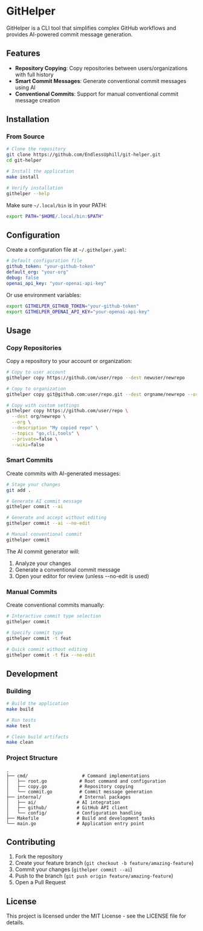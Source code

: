 # GitHelper

GitHelper is a CLI tool that simplifies complex GitHub workflows and provides AI-powered commit message generation.

## Features

- **Repository Copying**: Copy repositories between users/organizations with full history
- **Smart Commit Messages**: Generate conventional commit messages using AI
- **Conventional Commits**: Support for manual conventional commit message creation

## Installation

### From Source

```bash
# Clone the repository
git clone https://github.com/EndlessUphill/git-helper.git
cd git-helper

# Install the application
make install

# Verify installation
githelper --help
```

Make sure `~/.local/bin` is in your PATH:
```bash
export PATH="$HOME/.local/bin:$PATH"
```

## Configuration

Create a configuration file at `~/.githelper.yaml`:

```yaml
# Default configuration file
github_token: "your-github-token"
default_org: "your-org"
debug: false
openai_api_key: "your-openai-api-key"
```

Or use environment variables:
```bash
export GITHELPER_GITHUB_TOKEN="your-github-token"
export GITHELPER_OPENAI_API_KEY="your-openai-api-key"
```

## Usage

### Copy Repositories

Copy a repository to your account or organization:
```bash
# Copy to user account
githelper copy https://github.com/user/repo --dest newuser/newrepo

# Copy to organization
githelper copy git@github.com:user/repo.git --dest orgname/newrepo --org

# Copy with custom settings
githelper copy https://github.com/user/repo \
  --dest org/newrepo \
  --org \
  --description "My copied repo" \
  --topics "go,cli,tools" \
  --private=false \
  --wiki=false
```

### Smart Commits

Create commits with AI-generated messages:
```bash
# Stage your changes
git add .

# Generate AI commit message
githelper commit --ai

# Generate and accept without editing
githelper commit --ai --no-edit

# Manual conventional commit
githelper commit
```

The AI commit generator will:
1. Analyze your changes
2. Generate a conventional commit message
3. Open your editor for review (unless --no-edit is used)

### Manual Commits

Create conventional commits manually:
```bash
# Interactive commit type selection
githelper commit

# Specify commit type
githelper commit -t feat

# Quick commit without editing
githelper commit -t fix --no-edit
```

## Development

### Building

```bash
# Build the application
make build

# Run tests
make test

# Clean build artifacts
make clean
```

### Project Structure

```
.
├── cmd/                    # Command implementations
│   ├── root.go            # Root command and configuration
│   ├── copy.go            # Repository copying
│   └── commit.go          # Commit message generation
├── internal/              # Internal packages
│   ├── ai/               # AI integration
│   ├── github/           # GitHub API client
│   └── config/           # Configuration handling
├── Makefile              # Build and development tasks
└── main.go               # Application entry point
```

## Contributing

1. Fork the repository
2. Create your feature branch (`git checkout -b feature/amazing-feature`)
3. Commit your changes (`githelper commit --ai`)
4. Push to the branch (`git push origin feature/amazing-feature`)
5. Open a Pull Request

## License

This project is licensed under the MIT License - see the LICENSE file for details.
